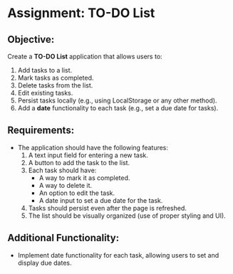 # Assignment: TO-DO List

## Objective:
Create a **TO-DO List** application that allows users to:

1. Add tasks to a list.
2. Mark tasks as completed.
3. Delete tasks from the list.
4. Edit existing tasks.
5. Persist tasks locally (e.g., using LocalStorage or any other method).
6. Add a **date** functionality to each task (e.g., set a due date for tasks).

## Requirements:
- The application should have the following features:
  1. A text input field for entering a new task.
  2. A button to add the task to the list.
  3. Each task should have:
     - A way to mark it as completed.
     - A way to delete it.
     - An option to edit the task.
     - A date input to set a due date for the task.
  4. Tasks should persist even after the page is refreshed.
  5. The list should be visually organized (use of proper styling and UI).

## Additional Functionality:
- Implement date functionality for each task, allowing users to set and display due dates.